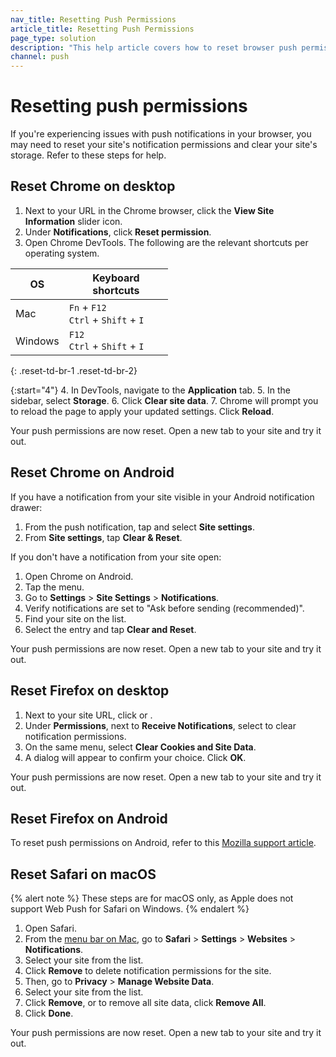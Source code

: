 ```yaml
---
nav_title: Resetting Push Permissions
article_title: Resetting Push Permissions
page_type: solution
description: "This help article covers how to reset browser push permissions and data."
channel: push
---
```


# Resetting push permissions

If you're experiencing issues with push notifications in your browser, you may need to reset your site's notification permissions and clear your site's storage. Refer to these steps for help.

## Reset Chrome on desktop

1. Next to your URL in the Chrome browser, click the **View Site Information** slider icon.
2. Under **Notifications**, click **Reset permission**.
3. Open Chrome DevTools. The following are the relevant shortcuts per operating system.

<style> 
table {
    max-width: 50%;
}
</style>

| OS      | Keyboard shortcuts                                                  |
| ------- | ------------------------------------------------------------------- |
| Mac      | `Fn` + `F12`<br>`Ctrl` + `Shift` + `I` |
| Windows | `F12`<br>`Ctrl` + `Shift` + `I` |
{: .reset-td-br-1 .reset-td-br-2}

{:start="4"}
4. In DevTools, navigate to the **Application** tab.
5. In the sidebar, select **Storage**.
6. Click **Clear site data**.
7. Chrome will prompt you to reload the page to apply your updated settings. Click **Reload**.

Your push permissions are now reset. Open a new tab to your site and try it out.

## Reset Chrome on Android

If you have a notification from your site visible in your Android notification drawer:

1. From the push notification, tap <i class="fas fa-cog" title="Settings"></i> and select **Site settings**.
2. From **Site settings**, tap **Clear & Reset**.

If you don't have a notification from your site open:

1. Open Chrome on Android.
2. Tap the <i class="fas fa-ellipsis-vertical"></i> menu.
3. Go to **Settings** > **Site Settings** > **Notifications**.
4. Verify notifications are set to "Ask before sending (recommended)".
5. Find your site on the list.
6. Select the entry and tap **Clear and Reset**.

Your push permissions are now reset. Open a new tab to your site and try it out.

## Reset Firefox on desktop

1. Next to your site URL, click <i class="fa-solid fa-circle-info" alt="info icon"></i> or <i class="fas fa-lock" alt="lock icon"></i>.
2. Under **Permissions**, next to **Receive Notifications**, select <i class="fa-solid fa-circle-xmark" title="Clear this permission and ask again"></i> to clear notification permissions.
3. On the same menu, select **Clear Cookies and Site Data**.
4. A dialog will appear to confirm your choice. Click **OK**.

Your push permissions are now reset. Open a new tab to your site and try it out.

## Reset Firefox on Android

To reset push permissions on Android, refer to this [Mozilla support article](https://support.mozilla.org/en-US/kb/clear-your-browsing-history-and-other-personal-data#w_clear-specific-items-from-your-browser).

## Reset Safari on macOS

{% alert note %}
These steps are for macOS only, as Apple does not support Web Push for Safari on Windows.
{% endalert %}

1. Open Safari.
2. From the [menu bar on Mac](https://support.apple.com/guide/mac-help/whats-in-the-menu-bar-mchlp1446/mac), go to **Safari** > **Settings** > **Websites** > **Notifications**.
3. Select your site from the list.
4. Click **Remove** to delete notification permissions for the site.
5. Then, go to **Privacy** > **Manage Website Data**.
6. Select your site from the list.
7. Click **Remove**, or to remove all site data, click **Remove All**.
8. Click **Done**.

Your push permissions are now reset. Open a new tab to your site and try it out.
